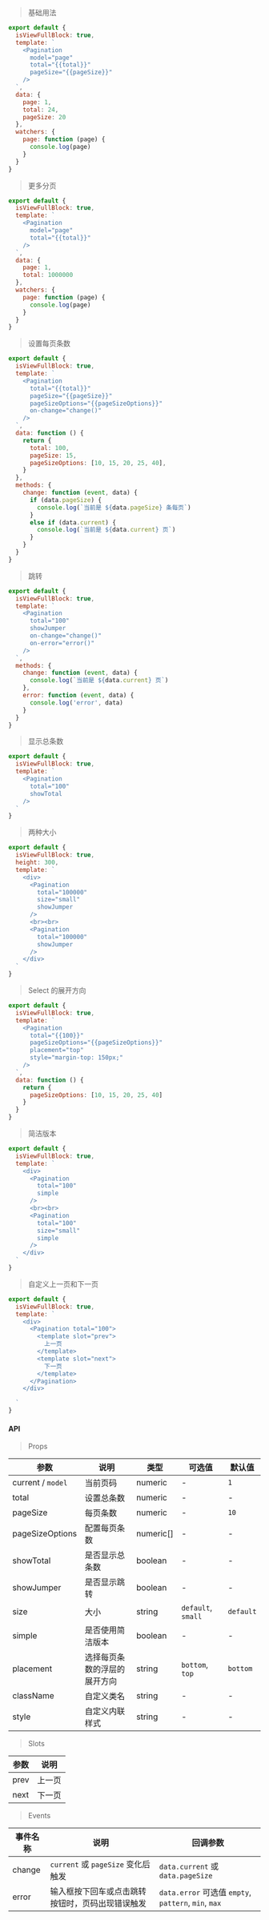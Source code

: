 > 基础用法

```js
export default {
  isViewFullBlock: true,
  template: `
    <Pagination
      model="page"
      total="{{total}}"
      pageSize="{{pageSize}}"
    />
  `,
  data: {
    page: 1,
    total: 24,
    pageSize: 20
  },
  watchers: {
    page: function (page) {
      console.log(page)
    }
  }
}
```

> 更多分页

```js
export default {
  isViewFullBlock: true,
  template: `
    <Pagination
      model="page"
      total="{{total}}"
    />
  `,
  data: {
    page: 1,
    total: 1000000
  },
  watchers: {
    page: function (page) {
      console.log(page)
    }
  }
}
```

> 设置每页条数

```js
export default {
  isViewFullBlock: true,
  template: `
    <Pagination
      total="{{total}}"
      pageSize="{{pageSize}}"
      pageSizeOptions="{{pageSizeOptions}}"
      on-change="change()"
    />
  `,
  data: function () {
    return {
      total: 100,
      pageSize: 15,
      pageSizeOptions: [10, 15, 20, 25, 40],
    }
  },
  methods: {
    change: function (event, data) {
      if (data.pageSize) {
        console.log(`当前是 ${data.pageSize} 条每页`)
      }
      else if (data.current) {
        console.log(`当前是 ${data.current} 页`)
      }
    }
  }
}
```

> 跳转

```js
export default {
  isViewFullBlock: true,
  template: `
    <Pagination
      total="100"
      showJumper
      on-change="change()"
      on-error="error()"
    />
  `,
  methods: {
    change: function (event, data) {
      console.log(`当前是 ${data.current} 页`)
    },
    error: function (event, data) {
      console.log('error', data)
    }
  }
}
```

> 显示总条数

```js
export default {
  isViewFullBlock: true,
  template: `
    <Pagination
      total="100"
      showTotal
    />
  `
}
```


> 两种大小

```js
export default {
  isViewFullBlock: true,
  height: 300,
  template: `
    <div>
      <Pagination
        total="100000"
        size="small"
        showJumper
      />
      <br><br>
      <Pagination
        total="100000"
        showJumper
      />
    </div>
  `
}
```

> Select 的展开方向

```js
export default {
  isViewFullBlock: true,
  template: `
    <Pagination
      total="{{100}}"
      pageSizeOptions="{{pageSizeOptions}}"
      placement="top"
      style="margin-top: 150px;"
    />
  `,
  data: function () {
    return {
      pageSizeOptions: [10, 15, 20, 25, 40]
    }
  }
}
```

> 简洁版本

```js
export default {
  isViewFullBlock: true,
  template: `
    <div>
      <Pagination
        total="100"
        simple
      />
      <br><br>
      <Pagination
        total="100"
        size="small"
        simple
      />
    </div>
  `
}
```

> 自定义上一页和下一页

```js
export default {
  isViewFullBlock: true,
  template: `
    <div>
      <Pagination total="100">
        <template slot="prev">
          上一页
        </template>
        <template slot="next">
          下一页
        </template>
      </Pagination>
    </div>

  `
}
```

#### API

> Props

参数 | 说明 | 类型 | 可选值 | 默认值
---|---|---|---|---
current / `model` | 当前页码 | numeric | - | `1`
total | 设置总条数 | numeric | - | -
pageSize | 每页条数 | numeric | - | `10`
pageSizeOptions | 配置每页条数 | numeric[] | - | -
showTotal | 是否显示总条数 | boolean | - | -
showJumper | 是否显示跳转 | boolean | - | -
size | 大小 | string | `default`, `small` | `default`
simple | 是否使用简洁版本 | boolean | - | -
placement | 选择每页条数的浮层的展开方向 | string | `bottom`, `top` | `bottom`
className | 自定义类名 | string | - | -
style | 自定义内联样式 | string | - | -

> Slots

参数 | 说明
---|---
prev | 上一页
next | 下一页

> Events

事件名称 | 说明 | 回调参数
---|---|---
change | `current` 或 `pageSize` 变化后触发 | `data.current` 或 `data.pageSize`
error | 输入框按下回车或点击跳转按钮时，页码出现错误触发 | `data.error` 可选值 `empty`, `pattern`, `min`, `max`
